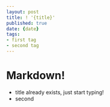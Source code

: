 ```yaml
---
layout: post
title: ! '{title}'
published: true
date: {date}
tags:
- first tag
- second tag
---
```


Markdown!
=========

- title already exists, just start typing!
- second
